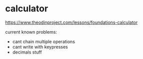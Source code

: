 # calculator

https://www.theodinproject.com/lessons/foundations-calculator 


current known problems: 
- cant chain multiple operations
- cant write with keypresses
- decimals stuff 
